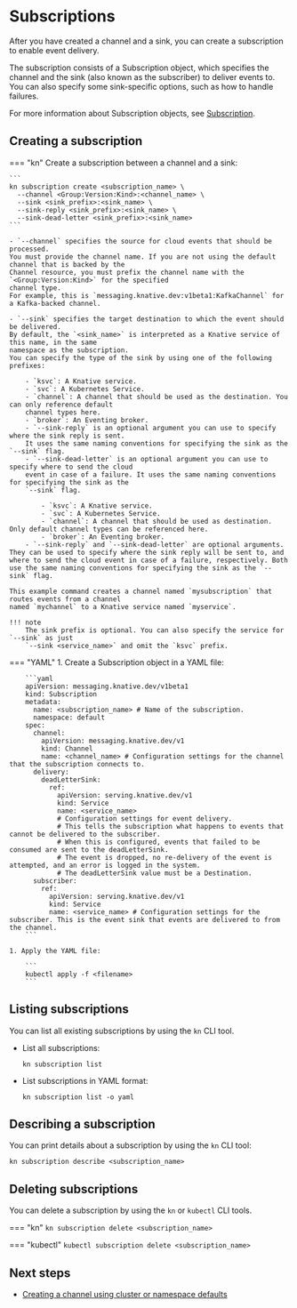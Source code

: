 # Subscriptions

After you have created a channel and a sink, you can create a subscription to enable event delivery.

The subscription consists of a Subscription object, which specifies the channel and the sink (also
known as the subscriber) to deliver events to. You can also specify some sink-specific options, such
as how to handle failures.

For more information about Subscription objects, see
[Subscription](https://knative.dev/docs/reference/api/eventing/#messaging.knative.dev/v1.Subscription).

## Creating a subscription


=== "kn"
    Create a subscription between a channel and a sink:

    ```
    kn subscription create <subscription_name> \
      --channel <Group:Version:Kind>:<channel_name> \
      --sink <sink_prefix>:<sink_name> \
      --sink-reply <sink_prefix>:<sink_name> \
      --sink-dead-letter <sink_prefix>:<sink_name>
    ```

    - `--channel` specifies the source for cloud events that should be processed.
    You must provide the channel name. If you are not using the default channel that is backed by the
    Channel resource, you must prefix the channel name with the `<Group:Version:Kind>` for the specified
    channel type.
    For example, this is `messaging.knative.dev:v1beta1:KafkaChannel` for a Kafka-backed channel.

    - `--sink` specifies the target destination to which the event should be delivered.
    By default, the `<sink_name>` is interpreted as a Knative service of this name, in the same
    namespace as the subscription.
    You can specify the type of the sink by using one of the following prefixes:

        - `ksvc`: A Knative service.
        - `svc`: A Kubernetes Service.
        - `channel`: A channel that should be used as the destination. You can only reference default
        channel types here.
        - `broker`: An Eventing broker.
        - `--sink-reply` is an optional argument you can use to specify where the sink reply is sent.
        It uses the same naming conventions for specifying the sink as the `--sink` flag.
        - `--sink-dead-letter` is an optional argument you can use to specify where to send the cloud
        event in case of a failure. It uses the same naming conventions for specifying the sink as the
        `--sink` flag.

            - `ksvc`: A Knative service.
            - `svc`: A Kubernetes Service.
            - `channel`: A channel that should be used as destination. Only default channel types can be referenced here.
            - `broker`: An Eventing broker.
        - `--sink-reply` and `--sink-dead-letter` are optional arguments. They can be used to specify where the sink reply will be sent to, and where to send the cloud event in case of a failure, respectively. Both use the same naming conventions for specifying the sink as the `--sink` flag.

    This example command creates a channel named `mysubscription` that routes events from a channel
    named `mychannel` to a Knative service named `myservice`.

    !!! note
        The sink prefix is optional. You can also specify the service for `--sink` as just
        `--sink <service_name>` and omit the `ksvc` prefix.


=== "YAML"
    1. Create a Subscription object in a YAML file:

        ```yaml
        apiVersion: messaging.knative.dev/v1beta1
        kind: Subscription
        metadata:
          name: <subscription_name> # Name of the subscription.
          namespace: default
        spec:
          channel:
            apiVersion: messaging.knative.dev/v1
            kind: Channel
            name: <channel_name> # Configuration settings for the channel that the subscription connects to.
          delivery:
            deadLetterSink:
              ref:
                apiVersion: serving.knative.dev/v1
                kind: Service
                name: <service_name>
                # Configuration settings for event delivery.
                # This tells the subscription what happens to events that cannot be delivered to the subscriber.
                # When this is configured, events that failed to be consumed are sent to the deadLetterSink.
                # The event is dropped, no re-delivery of the event is attempted, and an error is logged in the system.
                # The deadLetterSink value must be a Destination.
          subscriber:
            ref:
              apiVersion: serving.knative.dev/v1
              kind: Service
              name: <service_name> # Configuration settings for the subscriber. This is the event sink that events are delivered to from the channel.
        ```

    1. Apply the YAML file:

        ```
        kubectl apply -f <filename>
        ```


## Listing subscriptions

You can list all existing subscriptions by using the `kn` CLI tool.

- List all subscriptions:

    ```
    kn subscription list
    ```

- List subscriptions in YAML format:

    ```
    kn subscription list -o yaml
    ```

## Describing a subscription

You can print details about a subscription by using the `kn` CLI tool:

```
kn subscription describe <subscription_name>
```
<!--TODO: Add an example command and output-->
<!--TODO: Add details for kn subscription update - existing generated docs weren't clear enough, need better explained examples-->

## Deleting subscriptions

You can delete a subscription by using the `kn` or `kubectl` CLI tools.

=== "kn"
    ```
    kn subscription delete <subscription_name>
    ```


=== "kubectl"
    ```
    kubectl subscription delete <subscription_name>
    ```

## Next steps

- [Creating a channel using cluster or namespace defaults](./create-default-channel)
